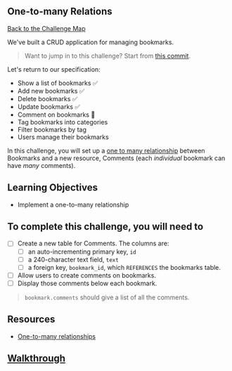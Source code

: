 ## One-to-many Relations

[Back to the Challenge Map](00_challenge_map.md#challenges)

We've built a CRUD application for managing bookmarks.

> Want to jump in to this challenge? Start from [this commit](https://github.com/sjmog/bookmark_manager/commit/58da0fff8056009c83c848a3eb21c757ae4017de).

Let's return to our specification:

* Show a list of bookmarks :white_check_mark:
* Add new bookmarks :white_check_mark:
* Delete bookmarks :white_check_mark:
* Update bookmarks :white_check_mark:
* Comment on bookmarks :construction:
* Tag bookmarks into categories
* Filter bookmarks by tag
* Users manage their bookmarks

In this challenge, you will set up a [one to many relationship](http://www.databaseprimer.com/pages/relationship_1tox/) between Bookmarks and a new resource, Comments (each _individual_ bookmark can have _many_ comments).

## Learning Objectives

* Implement a one-to-many relationship

## To complete this challenge, you will need to

- [ ] Create a new table for Comments. The columns are:
  - [ ] an auto-incrementing primary key, `id`
  - [ ] a 240-character text field, `text`
  - [ ] a foreign key, `bookmark_id`, which `REFERENCES` the bookmarks table.
- [ ] Allow users to create comments on bookmarks.
- [ ] Display those comments below each bookmark.

> `bookmark.comments` should give a list of all the comments.

## Resources

* [One-to-many relationships](http://www.databaseprimer.com/pages/relationship_1tox/)

## [Walkthrough](walkthroughs/13.md)
